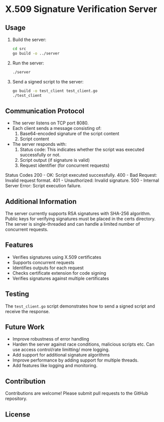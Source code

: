 # X.509 Signature Verification Server

## Usage

1. Build the server:
    ```sh
    cd src
    go build -o ../server
    ```
2. Run the server:
    ```sh
    ./server
    ```
3. Send a signed script to the server:
    ```sh
    go build -o test_client test_client.go
    ./test_client
    ```

## Communication Protocol

* The server listens on TCP port 8080.
* Each client sends a message consisting of:
    1. Base64-encoded signature of the script content
    2. Script content
* The server responds with:
    1. Status code: This indicates whether the script was executed successfully or not.
    2. Script output (if signature is valid)
    3. Request identifier (for concurrent requests)



Status Codes
200 - OK: Script executed successfully.
400 - Bad Request: Invalid request format.
401 - Unauthorized: Invalid signature.
500 - Internal Server Error: Script execution failure.

## Additional Information

The server currently supports RSA signatures with SHA-256 algorithm.
Public keys for verifying signatures must be placed in the certs directory.
The server is single-threaded and can handle a limited number of concurrent requests.

## Features

* Verifies signatures using X.509 certificates
* Supports concurrent requests
* Identifies outputs for each request
* Checks certificate extension for code signing
* Verifies signatures against multiple certificates

## Testing

The `test_client.go` script demonstrates how to send a signed script and receive the response.


## Future Work

* Improve robustness of error handling
* Harden the server against race conditions, malicious scripts etc. Can use access control/rate limitting/ more logging.
* Add support for additional signature algorithms
* Improve performance by adding support for multiple threads.
* Add features like logging and monitoring.

## Contribution

Contributions are welcome! Please submit pull requests to the GitHub repository.

## License

